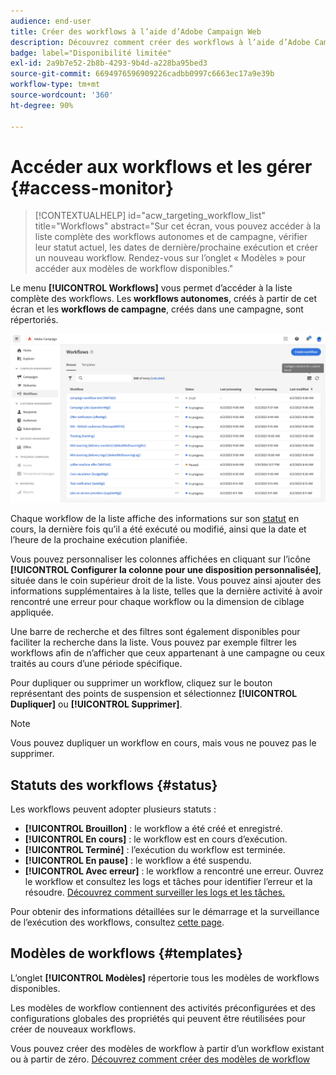 ```yaml
---
audience: end-user
title: Créer des workflows à l’aide d’Adobe Campaign Web
description: Découvrez comment créer des workflows à l’aide d’Adobe Campaign Web.
badge: label="Disponibilité limitée"
exl-id: 2a9b7e52-2b8b-4293-9b4d-a228ba95bed3
source-git-commit: 6694976596909226cadbb0997c6663ec17a9e39b
workflow-type: tm+mt
source-wordcount: '360'
ht-degree: 90%

---
```


# Accéder aux workflows et les gérer {#access-monitor}

>[!CONTEXTUALHELP]
>id="acw_targeting_workflow_list"
>title="Workflows"
>abstract="Sur cet écran, vous pouvez accéder à la liste complète des workflows autonomes et de campagne, vérifier leur statut actuel, les dates de dernière/prochaine exécution et créer un nouveau workflow. Rendez-vous sur l’onglet « Modèles » pour accéder aux modèles de workflow disponibles."

Le menu **[!UICONTROL Workflows]** vous permet d’accéder à la liste complète des workflows. Les **workflows autonomes**, créés à partir de cet écran et les **workflows de campagne**, créés dans une campagne, sont répertoriés.

![](assets/workflow-list.png)

Chaque workflow de la liste affiche des informations sur son [statut](#status) en cours, la dernière fois qu’il a été exécuté ou modifié, ainsi que la date et l’heure de la prochaine exécution planifiée.

Vous pouvez personnaliser les colonnes affichées en cliquant sur l’icône **[!UICONTROL Configurer la colonne pour une disposition personnalisée]**, située dans le coin supérieur droit de la liste. Vous pouvez ainsi ajouter des informations supplémentaires à la liste, telles que la dernière activité à avoir rencontré une erreur pour chaque workflow ou la dimension de ciblage appliquée.

Une barre de recherche et des filtres sont également disponibles pour faciliter la recherche dans la liste. Vous pouvez par exemple filtrer les workflows afin de n’afficher que ceux appartenant à une campagne ou ceux traités au cours d’une période spécifique.

Pour dupliquer ou supprimer un workflow, cliquez sur le bouton représentant des points de suspension et sélectionnez **[!UICONTROL Dupliquer]** ou **[!UICONTROL Supprimer]**.

>[!NOTE]
>
>Vous pouvez dupliquer un workflow en cours, mais vous ne pouvez pas le supprimer.

## Statuts des workflows {#status}

Les workflows peuvent adopter plusieurs statuts :

* **[!UICONTROL Brouillon]** : le workflow a été créé et enregistré.
* **[!UICONTROL En cours]** : le workflow est en cours d’exécution.
* **[!UICONTROL Terminé]** : l’exécution du workflow est terminée.
* **[!UICONTROL En pause]** : le workflow a été suspendu.
* **[!UICONTROL Avec erreur]** : le workflow a rencontré une erreur. Ouvrez le workflow et consultez les logs et tâches pour identifier l’erreur et la résoudre. [Découvrez comment surveiller les logs et les tâches.](start-monitor-workflows.md#logs-tasks)

Pour obtenir des informations détaillées sur le démarrage et la surveillance de l’exécution des workflows, consultez [cette page](start-monitor-workflows.md).

## Modèles de workflows {#templates}

L’onglet **[!UICONTROL Modèles]** répertorie tous les modèles de workflows disponibles.

Les modèles de workflow contiennent des activités préconfigurées et des configurations globales des propriétés qui peuvent être réutilisées pour créer de nouveaux workflows.

Vous pouvez créer des modèles de workflow à partir d’un workflow existant ou à partir de zéro. [Découvrez comment créer des modèles de workflow](create-workflow.md#work-with-workflow-templates-workflow-templates)

